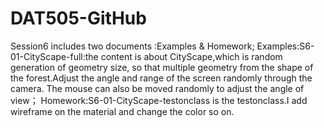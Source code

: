 # DAT505-GitHub

Session6 includes two documents :Examples & Homework;
Examples:S6-01-CityScape-full:the content is about CityScape,which is random generation of geometry size, so that multiple geometry from the shape of the forest.Adjust the angle and range of the screen randomly through the camera. The mouse can also be moved randomly to adjust the angle of view；
Homework:S6-01-CityScape-testonclass is the testonclass.I add wireframe on the material and change the color so on.
